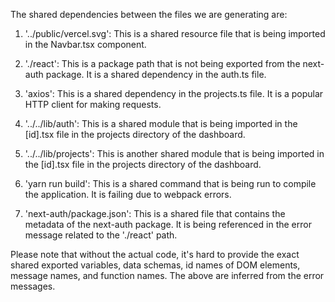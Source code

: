 The shared dependencies between the files we are generating are:

1. '../public/vercel.svg': This is a shared resource file that is being imported in the Navbar.tsx component.

2. './react': This is a package path that is not being exported from the next-auth package. It is a shared dependency in the auth.ts file.

3. 'axios': This is a shared dependency in the projects.ts file. It is a popular HTTP client for making requests.

4. '../../lib/auth': This is a shared module that is being imported in the [id].tsx file in the projects directory of the dashboard.

5. '../../lib/projects': This is another shared module that is being imported in the [id].tsx file in the projects directory of the dashboard.

6. 'yarn run build': This is a shared command that is being run to compile the application. It is failing due to webpack errors.

7. 'next-auth/package.json': This is a shared file that contains the metadata of the next-auth package. It is being referenced in the error message related to the './react' path.

Please note that without the actual code, it's hard to provide the exact shared exported variables, data schemas, id names of DOM elements, message names, and function names. The above are inferred from the error messages.